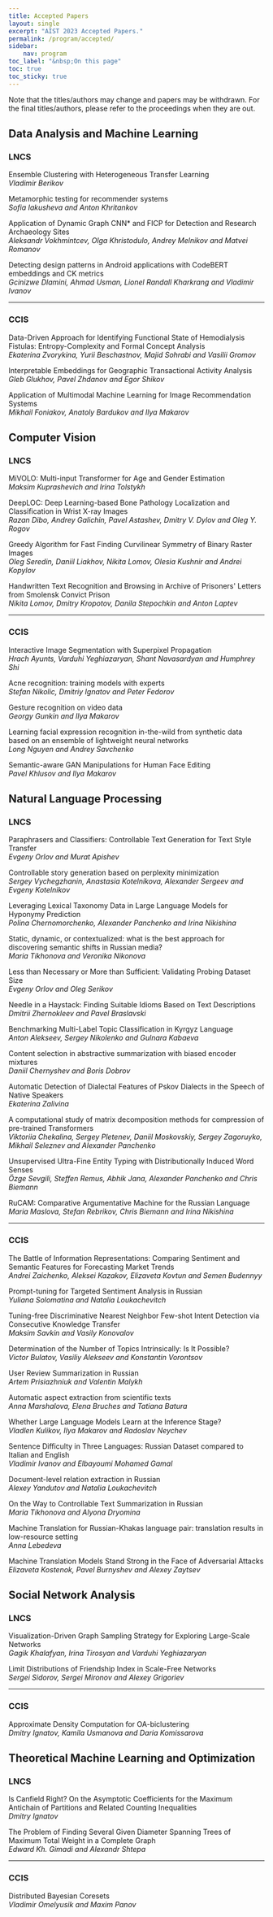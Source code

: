 ```yaml
---
title: Accepted Papers
layout: single
excerpt: "AIST 2023 Accepted Papers."
permalink: /program/accepted/
sidebar: 
    nav: program
toc_label: "&nbsp;On this page"
toc: true
toc_sticky: true
---
```


Note that the titles/authors may change and papers may be withdrawn. 
For the final titles/authors, please refer to the proceedings when they are out.


## Data Analysis and Machine Learning

### LNCS

Ensemble Clustering with Heterogeneous Transfer Learning<br/>
<i>Vladimir Berikov</i>

Metamorphic testing for recommender systems<br/>
<i>Sofia Iakusheva and Anton Khritankov</i>

Application of Dynamic Graph CNN* and FICP for Detection and Research Archaeology Sites<br/>
<i>Aleksandr Vokhmintcev, Olga Khristodulo, Andrey Melnikov and Matvei Romanov</i>

Detecting design patterns in Android applications with CodeBERT embeddings and CK metrics<br/>
<i>Gcinizwe Dlamini, Ahmad Usman, Lionel Randall Kharkrang and Vladimir Ivanov</i>

---------------------------------------------

### CCIS

Data-Driven Approach for Identifying Functional State of Hemodialysis Fistulas: Entropy-Complexity and Formal Concept Analysis<br/>
<i>Ekaterina Zvorykina, Yurii Beschastnov, Majid Sohrabi and Vasilii Gromov</i>

Interpretable Embeddings for Geographic Transactional Activity Analysis<br/>
<i>Gleb Glukhov, Pavel Zhdanov and Egor Shikov</i>

Application of Multimodal Machine Learning for Image Recommendation Systems<br/>
<i>Mikhail Foniakov, Anatoly Bardukov and Ilya Makarov</i>

## Computer Vision

### LNCS

MiVOLO: Multi-input Transformer for Age and Gender Estimation<br/>
<i>Maksim Kuprashevich and Irina Tolstykh</i>

DeepLOC: Deep Learning-based Bone Pathology Localization and Classification in Wrist X-ray Images<br/>
<i>Razan Dibo, Andrey Galichin, Pavel Astashev, Dmitry V. Dylov and Oleg Y. Rogov</i>

Greedy Algorithm for Fast Finding Curvilinear Symmetry of Binary Raster Images<br/>
<i>Oleg Seredin, Daniil Liakhov, Nikita Lomov, Olesia Kushnir and Andrei Kopylov</i>

Handwritten Text Recognition and Browsing in Archive of Prisoners' Letters from Smolensk Convict Prison<br/>
<i>Nikita Lomov, Dmitry Kropotov, Danila Stepochkin and Anton Laptev</i>

---------------------------------------------

### CCIS

Interactive Image Segmentation with Superpixel Propagation<br/>
<i>Hrach Ayunts, Varduhi Yeghiazaryan, Shant Navasardyan and Humphrey Shi</i>

Acne recognition: training models with experts<br/>
<i>Stefan Nikolic, Dmitriy Ignatov and Peter Fedorov</i>

Gesture recognition on video data<br/>
<i>Georgy Gunkin and Ilya Makarov</i>

Learning facial expression recognition in-the-wild from synthetic data based on an ensemble of lightweight neural networks<br/>
<i>Long Nguyen and Andrey Savchenko</i>

Semantic-aware GAN Manipulations for Human Face Editing<br/>
<i>Pavel Khlusov and Ilya Makarov</i>

## Natural Language Processing

### LNCS

Paraphrasers and Classifiers: Controllable Text Generation for Text Style Transfer<br/>
<i>Evgeny Orlov and Murat Apishev</i>

Controllable story generation based on perplexity minimization<br/>
<i>Sergey Vychegzhanin, Anastasia Kotelnikova, Alexander Sergeev and Evgeny Kotelnikov</i>

Leveraging Lexical Taxonomy Data in Large Language Models for Hyponymy Prediction<br/>
<i>Polina Chernomorchenko, Alexander Panchenko and Irina Nikishina</i>

Static, dynamic, or contextualized: what is the best approach for discovering semantic shifts in Russian media?<br/>
<i>Maria Tikhonova and Veronika Nikonova</i>

Less than Necessary or More than Sufficient: Validating Probing Dataset Size<br/>
<i>Evgeny Orlov and Oleg Serikov</i>

Needle in a Haystack: Finding Suitable Idioms Based on Text Descriptions<br/>
<i>Dmitrii Zhernokleev and Pavel Braslavski</i>

Benchmarking Multi-Label Topic Classification in Kyrgyz Language<br/>
<i>Anton Alekseev, Sergey Nikolenko and Gulnara Kabaeva</i>

Content selection in abstractive summarization with biased encoder mixtures<br/>
<i>Daniil Chernyshev and Boris Dobrov</i>

Automatic Detection of Dialectal Features of Pskov Dialects in the Speech of Native Speakers<br/>
<i>Ekaterina Zalivina</i>

A computational study of matrix decomposition methods for compression of pre-trained Transformers<br/>
<i>Viktoriia Chekalina, Sergey Pletenev, Daniil Moskovskiy, Sergey Zagoruyko, Mikhail Seleznev and Alexander Panchenko</i>

Unsupervised Ultra-Fine Entity Typing with Distributionally Induced Word Senses<br/>
<i>Özge Sevgili, Steffen Remus, Abhik Jana, Alexander Panchenko and Chris Biemann</i>

RuCAM: Comparative Argumentative Machine for the Russian Language<br/>
<i>Maria Maslova, Stefan Rebrikov, Chris Biemann and Irina Nikishina</i>

---------------------------------------------

### CCIS

The Battle of Information Representations: Comparing Sentiment and Semantic Features for Forecasting Market Trends<br/>
<i>Andrei Zaichenko, Aleksei Kazakov, Elizaveta Kovtun and Semen Budennyy</i>

Prompt-tuning for Targeted Sentiment Analysis in Russian<br/>
<i>Yuliana Solomatina and Natalia Loukachevitch</i>

Tuning-free Discriminative Nearest Neighbor Few-shot Intent Detection via Consecutive Knowledge Transfer<br/>
<i>Maksim Savkin and Vasily Konovalov</i>

Determination of the Number of Topics Intrinsically: Is It Possible?<br/>
<i>Victor Bulatov, Vasiliy Alekseev and Konstantin Vorontsov</i>

User Review Summarization in Russian<br/>
<i>Artem Prisiazhniuk and Valentin Malykh</i>

Automatic aspect extraction from scientific texts<br/>
<i>Anna Marshalova, Elena Bruches and Tatiana Batura</i>

Whether Large Language Models Learn at the Inference Stage?<br/>
<i>Vladlen Kulikov, Ilya Makarov and Radoslav Neychev</i>

Sentence Difficulty in Three Languages: Russian Dataset compared to Italian and English<br/>
<i>Vladimir Ivanov and Elbayoumi Mohamed Gamal</i>

Document-level relation extraction in Russian<br/>
<i>Alexey Yandutov and Natalia Loukachevitch</i>

On the Way to Controllable Text Summarization in Russian<br/>
<i>Maria Tikhonova and Alyona Dryomina</i>

Machine Translation for Russian-Khakas language pair: translation results in low-resource setting<br/>
<i>Anna Lebedeva</i>

Machine Translation Models Stand Strong in the Face of Adversarial Attacks<br/>
<i>Elizaveta Kostenok, Pavel Burnyshev and Alexey Zaytsev</i>

## Social Network Analysis

### LNCS

Visualization-Driven Graph Sampling Strategy for Exploring Large-Scale Networks<br/>
<i>Gagik Khalafyan, Irina Tirosyan and Varduhi Yeghiazaryan</i>

Limit Distributions of Friendship Index in Scale-Free Networks<br/>
<i>Sergei Sidorov, Sergei Mironov and Alexey Grigoriev</i>

---------------------------------------------

### CCIS

Approximate Density Computation for OA-biclustering<br/>
<i>Dmitry Ignatov, Kamila Usmanova and Daria Komissarova</i>


## Theoretical Machine Learning and Optimization

### LNCS

Is Canfield Right? On the Asymptotic Coefficients for the Maximum Antichain of Partitions and Related Counting Inequalities<br/>
<i>Dmitry Ignatov</i>

The Problem of Finding Several Given Diameter Spanning Trees of Maximum Total Weight in a Complete Graph<br/>
<i>Edward Kh. Gimadi and Alexandr Shtepa</i>

---------------------------------------------

### CCIS

Distributed Bayesian Coresets<br/>
<i>Vladimir Omelyusik and Maxim Panov</i>
